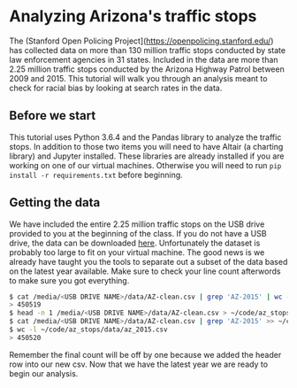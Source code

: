 # Analyzing Arizona's traffic stops

The (Stanford Open Policing Project](https://openpolicing.stanford.edu/) has collected data on more than 130 million traffic stops conducted by state law enforcement agencies in 31 states. Included in the data are more than 2.25 million traffic stops conducted by the Arizona Highway Patrol between 2009 and 2015. This tutorial will walk you through an analysis meant to check for racial bias by looking at search rates in the data.

## Before we start

This tutorial uses Python 3.6.4 and the Pandas library to analyze the traffic stops. In addition to those two items you will need to have Altair (a charting library) and Jupyter installed. These libraries are already installed if you are working on one of our virtual machines. Otherwise you will need to run `pip install -r requirements.txt` before beginning.

## Getting the data

We have included the entire 2.25 million traffic stops on the USB drive provided to you at the beginning of the class. If you do not have a USB drive, the data can be downloaded [here](https://stacks.stanford.edu/file/druid:py883nd2578/AZ-clean.csv.gz). Unfortunately the dataset is probably too large to fit on your virtual machine. The good news is we already have taught you the tools to separate out a subset of the data based on the latest year available. Make sure to check your line count afterwords to make sure you got everything.

```bash
$ cat /media/<USB DRIVE NAME>/data/AZ-clean.csv | grep 'AZ-2015' | wc -l
> 450519
$ head -n 1 /media/<USB DRIVE NAME>/data/AZ-clean.csv > ~/code/az_stops/data/az_2015.csv
$ cat /media/<USB DRIVE NAME>/data/AZ-clean.csv | grep 'AZ-2015' >> ~/code/az_stops/data/az_2015.csv
$ wc -l ~/code/az_stops/data/az_2015.csv
> 450520
```

Remember the final count will be off by one because we added the header row into our new csv. Now that we have the latest year we are ready to begin our analysis.
